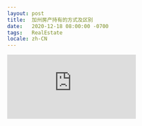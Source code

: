 ```yaml
---
layout: post
title:  加州房产持有的方式及区别
date:   2020-12-18 08:00:00 -0700
tags:   RealEstate
locale: zh-CN
---
```


<iframe src="https://www.youtube.com/embed/xunvPAwyiXY" frameborder="0" 
        allow="accelerometer; autoplay; clipboard-write; encrypted-media; gyroscope; picture-in-picture" 
        allowfullscreen>
</iframe>